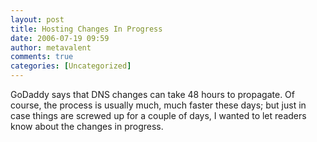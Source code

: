 ```yaml
---
layout: post
title: Hosting Changes In Progress
date: 2006-07-19 09:59
author: metavalent
comments: true
categories: [Uncategorized]
---
```

GoDaddy says that DNS changes can take 48 hours to propagate.  Of course, the process is usually much, much faster these days; but just in case things are screwed up for a couple of days, I wanted to let readers know about the changes in progress.
